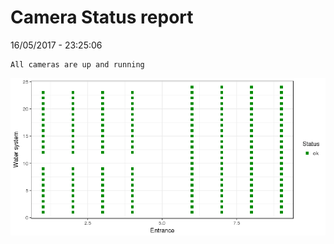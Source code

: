 Camera Status report
================
16/05/2017 - 23:25:06

    All cameras are up and running

![](camreport_files/figure-markdown_github/unnamed-chunk-2-1.png)
